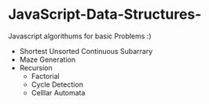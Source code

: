 # JavaScript-Data-Structures-
Javascript algorithums for basic Problems :)

- Shortest Unsorted Continuous Subarrary 
- Maze Generation
- Recursion
    - Factorial
    - Cycle Detection
    - Celllar Automata 